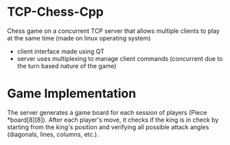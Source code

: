 # TCP-Chess-Cpp

Chess game on a concurrent TCP server that allows multiple clients to play at the same time (made on linux operating system)

- client interface made using QT
- server uses multiplexing to manage client commands (concurrent due to the turn based nature of the game)

# Game Implementation
The server generates a game board for each session of players (Piece *board[8][8]). After each player's move, it checks if the king is in check by starting from the king's position and verifying all possible attack angles (diagonals, lines, columns, etc.).
